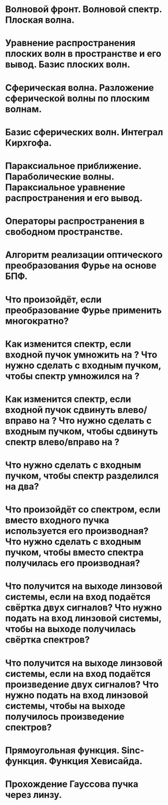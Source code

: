 # Волновой фронт. Волновой спектр. Плоская волна.
# Уравнение распространения плоских волн в пространстве и его вывод. Базис плоских волн.

# Сферическая волна. Разложение сферической волны по плоским волнам.

# Базис сферических волн. Интеграл Кирхгофа.

# Параксиальное приближение. Параболические волны. Параксиальное уравнение распространения и его вывод.

# Операторы распространения в свободном пространстве.

# Алгоритм реализации оптического преобразования Фурье на основе БПФ.

# Что произойдёт, если преобразование Фурье применить многократно?

# Как изменится спектр, если входной пучок умножить на ? Что нужно сделать с входным пучком, чтобы спектр умножился на ?

# Как изменится спектр, если входной пучок сдвинуть влево/вправо на ? Что нужно сделать с входным пучком, чтобы сдвинуть спектр влево/вправо на ?

# Что нужно сделать с входным пучком, чтобы спектр разделился на два?

# Что произойдёт со спектром, если вместо входного пучка используется его производная? Что нужно сделать с входным пучком, чтобы вместо спектра получилась его производная?

# Что получится на выходе линзовой системы, если на вход подаётся свёртка двух сигналов? Что нужно подать на вход линзовой системы, чтобы на выходе получилась свёртка спектров?

# Что получится на выходе линзовой системы, если на вход подаётся произведение двух сигналов? Что нужно подать на вход линзовой системы, чтобы на выходе получилось произведение спектров?

# Прямоугольная функция. Sinc-функция. Функция Хевисайда.

# Прохождение Гауссова пучка через линзу.
